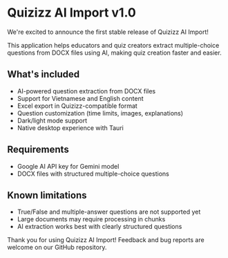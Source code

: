 # Quizizz AI Import v1.0

We're excited to announce the first stable release of Quizizz AI Import!

This application helps educators and quiz creators extract multiple-choice questions from DOCX files using AI, making quiz creation faster and easier.

## What's included

- AI-powered question extraction from DOCX files
- Support for Vietnamese and English content
- Excel export in Quizizz-compatible format
- Question customization (time limits, images, explanations)
- Dark/light mode support
- Native desktop experience with Tauri

## Requirements

- Google AI API key for Gemini model
- DOCX files with structured multiple-choice questions

## Known limitations

- True/False and multiple-answer questions are not supported yet
- Large documents may require processing in chunks
- AI extraction works best with clearly structured questions

Thank you for using Quizizz AI Import! Feedback and bug reports are welcome on our GitHub repository.